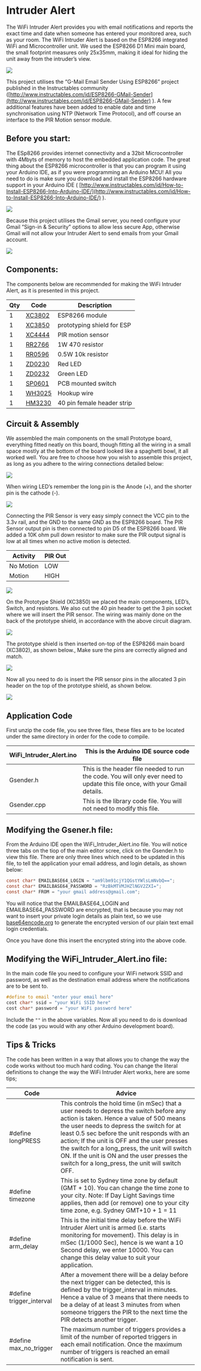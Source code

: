 # Intruder Alert

The WiFi Intruder Alert provides you with email notifications and reports the exact time and date when someone has entered your monitored area, such as your room. The WiFi Intruder Alert is based on the ESP8266 integrated WiFi and Microcontroller unit. We used the ESP8266 D1 Mini main board, the small footprint measures only 25x35mm, making it ideal for hiding the unit away from the intruder’s view.

![](images/wifi-intruder-alert.jpg)

This project utilises the “G-Mail Email Sender Using ESP8266” project published in the Instructables community ([http://www.instructables.com/id/ESP8266-GMail-Sender](http://www.instructables.com/id/ESP8266-GMail-Sender) ). A few additional features have been added to enable date and time synchronisation using NTP (Network Time Protocol), and off course an interface to the PIR Motion sensor module.

## Before you start:

The ESp8266 provides internet connectivity and a 32bit Microcontroller with 4Mbyts of memory to host the embedded application code. The great thing about the ESP8266 microcontroller is that you can program it using your Arduino IDE, as if you were programming an Arduino MCU! All you need to do is make sure you download and install the ESP8266 hardware support in your Arduino IDE ( [http://www.instructables.com/id/How-to-Install-ESP8266-Into-Arduino-IDE/](http://www.instructables.com/id/How-to-Install-ESP8266-Into-Arduino-IDE/) ).

![](images/software.jpg)

Because this project utilises the Gmail server, you need configure your Gmail “Sign-in & Security” options to allow less secure App, otherwise Gmail will not allow your Intruder Alert to send emails from your Gmail account.

![](images/sign-in.jpg)

## Components:

The components below are recommended for making the WiFi Intruder Alert, as it is presented in this project.

|Qty| Code | Description |
|---|---|---|
|1 | [XC3802](http://jaycar.com.au/p/XC3802) | ESP8266 module
|1 | [XC3850](http://jaycar.com.au/p/XC3850) | prototyping shield for ESP
|1 | [XC4444](http://jaycar.com.au/p/XC4444) | PIR motion sensor
|1 | [RR2766](http://jaycar.com.au/p/RR2766) | 1W 470 resistor
|1 | [RR0596](http://jaycar.com.au/p/RR0596) | 0.5W 10k resistor
|1 | [ZD0230](http://jaycar.com.au/p/ZD0230) | Red LED
|1 | [ZD0232](http://jaycar.com.au/p/ZD0232) | Green LED
|1 | [SP0601](http://jaycar.com.au/p/SP0601) | PCB mounted switch
|1 | [WH3025](http://jaycar.com.au/p/WH3025) | Hookup wire
|1 | [HM3230](http://jaycar.com.au/p/HM3230) | 40 pin female header strip

## Circuit & Assembly

We assembled the main components on the small Prototype board, everything fitted neatly on this board, though fitting all the wiring in a small space mostly at the bottom of the board looked like a spaghetti bowl, it all worked well. You are free to choose how you wish to assemble this project, as long as you adhere to the wiring connections detailed below:

![](images/chart.png)

When wiring LED’s remember the long pin is the Anode (+), and the shorter pin is the cathode (-).

![](images/chart2.jpg)

Connecting the PIR Sensor is very easy simply connect the VCC pin to the 3.3v rail, and the GND to the same GND as the ESP8266 board. The PIR Sensor output pin is then connected to pin D5 of the ESP8266 board. We added a 10K ohm pull down resistor to make sure the PIR output signal is low at all times when no active motion is detected.

|Activity|PIR Out
|---|---
|No Motion|LOW
|Motion|HIGH

![](images/step1.jpg)

On the Prototype Shield (XC3850) we placed the main components, LED’s, Switch, and resistors. We also cut the 40 pin header to get the 3 pin socket where we will insert the PIR sensor. The wiring was mainly done on the back of the prototype shield, in accordance with the above circuit diagram.

![](images/step2.jpg)

The prototype shield is then inserted on-top of the ESP8266 main board (XC3802), as shown below., Make sure the pins are correctly aligned and match.

![](images/step3.jpg)

Now all you need to do is insert the PIR sensor pins in the allocated 3 pin header on the top of the prototype shield, as shown below.

![](images/step4.jpg)

## Application Code

First unzip the code file, you see three files, these files are to be located under the same directory in order for the code to compile.

|WiFi_Intruder_Alert.ino|This is the Arduino IDE source code file
|---|---
|Gsender.h|This is the header file needed to run the code. You will only ever need to update this file once, with your Gmail details.
|Gsender.cpp|This is the library code file. You will not need to modify this file.
## Modifying the Gsener.h file:

From the Arduino IDE open the WiFi_Intruder_Alert.ino file. You will notice three tabs on the tiop of the main editor scree, click on the Gsender.h to view this file. There are only three lines which need to be updated in this file, to tell the application your email address, and login details, as shown below:

```c
const char* EMAILBASE64_LOGIN = "am9lbm91cjY1QGstYWlsLmNvbQ==";
const char* EMAILBASE64_PASSWORD = "RzBkMTVMJHZlNGV2ZXI=";
const char* FROM = "your gmail address@gmail.com";
```

You will notice that the EMAILBASE64_LOGIN and EMAILBASE64_PASSWORD are encrypted, that is because you may not want to insert your private login details as plain text, so we use [base64encode.org](https://www.base64encode.org/)
to generate the encrypted version of our plain text email login credentials.

Once you have done this insert the encrypted string into the above code.

## Modifying the WiFi_Intruder_Alert.ino file:

In the main code file you need to configure your WiFi network SSID and password, as well as the destination email address where the notifications are to be sent to.

```c
#define to email "enter your email here"
cost char* ssid = "your WiFi SSID here"
cost char* password = "your WiFi password here"
```

Include the `""` in the above variables. Now all you need to do is download the code (as you would with any other Arduino development board).

## Tips & Tricks

The code has been written in a way that allows you to change the way the code works without too much hard coding. You can change the literal definitions to change the way the WiFi Intruder Alert works, here are some tips;

| Code | Advice |
|---|---
|#define longPRESS | This controls the hold time (in mSec) that a user needs to depress the switch before any action is taken. Hence a value of 500 means the user needs to depress the switch for at least 0.5 sec before the unit responds with an action; If the unit is OFF and the user presses the switch for a long_press, the unit will switch ON. If the unit is ON and the user presses the switch for a long_press, the unit will switch OFF.
|#define timezone|This is set to Sydney time zone by default (GMT + 10). You can change the time zone to your city. Note: If Day Light Savings time applies, then add (or remove) one to your city time zone, e.g. Sydney GMT+10 + 1 = 11
|#define arm_delay|This is the initial time delay before the WiFi Intruder Alert unit is armed (i.e. starts monitoring for movement). This delay is in mSec (1/1000 Sec), hence is we want a 10 Second delay, we enter 10000. You can change this delay value to suit your application.
|#define trigger_interval|After a movement there will be a delay before the next trigger can be detected, this is defined by the trigger_interval in minutes. Hence a value of 3 means that there needs to be a delay of at least 3 minutes from when someone triggers the PIR to the next time the PIR detects another trigger.
|#define max_no_trigger|The maximum number of triggers provides a limit of the number of reported triggers in each email notification. Once the maximum number of triggers is reached an email notification is sent.
